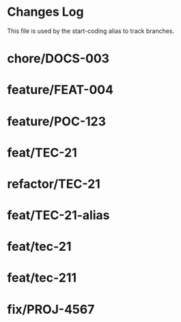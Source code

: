 # Changes Log

This file is used by the start-coding alias to track branches.

# chore/DOCS-003
# feature/FEAT-004
# feature/POC-123
# feat/TEC-21
# refactor/TEC-21
# feat/TEC-21-alias

# feat/tec-21

# feat/tec-211

# fix/PROJ-4567
